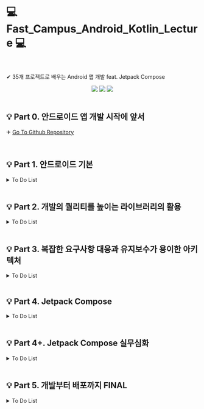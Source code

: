 # 💻 Fast_Campus_Android_Kotlin_Lecture 💻

</br>

✔ 35개 프로젝트로 배우는 Android 앱 개발 feat. Jetpack Compose
</br>

<div align = "center">
<img src="https://img.shields.io/badge/Kotlin-7F52FF?style=flat&logo=Kotlin&logoColor=white"/>
<img src="https://img.shields.io/badge/Android-3DDC84?style=flat&logo=Android&logoColor=white"/>
<img src="https://img.shields.io/badge/Jetpack compose-4285f4?style=flat&logo=jetpackcompose&logoColor=white"/>
</div>
</br>

## 💡 Part 0. 안드로이드 앱 개발 시작에 앞서

✈ [Go To Github Repository](https://github.com/Dahoonkk/Fast_Campus_Android_Kotlin_Lecture.git)

</br>

## 💡 Part 1. 안드로이드 기본

<details>
  <summary> To Do List </summary>
  
  |Chapter Num|내용|Check Done|Link|
  |:---:|:---:|:---|:---:|
  |1|**오리엔테이션**|<ul><li>- [x] 1. 오리엔테이션 </li></ul>| ❌ |
  |2|**숫자세기 앱**|<ul><li>- [x] 1. 개요 및 학습목표 </li><li>- [x] 2. 프로젝트 셋팅 </li><li>- [x] 3. 숫자세기 UI 그리기 (1) </li><li>- [x] 4. 숫자세기 UI 그리기 (2) </li><li>- [x] 5. 유저 입력값 받아오기 </li><li>- [x] 6. 숫자세기 기능 구현 </li><li>- [x] 7. 복습 및 한걸음 더 </li></ul>| [Github Repository](part1/ch2_countNumApp)|
  |3|**단위 변환기 앱**|<ul><li>- [x] 1. 개요 및 학습 목표 </li><li>- [x] 2. 길이변환 UI 그리기 (1) </li><li>- [x] 3. 길이변환 UI 그리기 (2) </li><li>- [x] 4. UI 요소 가져오기 </li><li>- [x] 5. 단위변환 기능 구현 </li><li>- [x] 6. 화면전환 시 데이터 유지 </li><li>- [x] 7. 복습 및 한걸음 더 </li></ul>|[Github Repository](part1/ch3_unitConvertApp)|
  |4|**응급 의료정보 앱**|<ul><li>- [x] 1. 개요 및 학습 목표 </li><li>- [x] 2. 응급의료 정보 UI 그리기 (1) </li><li>- [x] 3. 화면 전환하기 </li><li>- [x] 4. 응급의료 정보 UI 그리기 (2) </li><li>- [x] 5. 응급의료 정보 UI 그리기 (3) </li><li>- [x] 6. 데이터 저장하고 불러오기 </li><li>- [x] 7. 데이터 삭제하기 </li><li>- [x] 8. 전화 앱 실행하기 </li><li>- [x] 9. 복습 및 한걸음 더</li></ul>|[Github Repository](part1/ch4_Emergency_Medical_Information_App)|
  |5|**계산기 앱**|<ul><li>- [x] 1. 개요 및 학습 목표 </li><li>- [x] 2. 계산기 UI 그리기 </li><li>- [x] 3. 계산 기능 구현하기 (1) </li><li>- [x] 4. 계산 기능 구현하기 (2) </li><li>- [x] 5. 계산기 UI 꾸미기 </li><li>- [x] 6. 복습 및 한걸음 더 </li></ul>|[Github Repository](part1/ch5_CalculateApp)|
  |6|**스톱워치 앱**|<ul><li>- [x] 1. 개요 및 학습 목표 </li><li>- [x] 2. 스톱워치 UI 그리기 (1) </li><li>- [x] 3. 스톱워치 기능 구현 (1) </li><li>- [x] 4. 안드로이드 스레드 </li><li>- [x] 5. 스톱워치 기능 구현 (2) </li><li>- [x] 6. 스톱워치 UI 그리기 (2) </li><li>- [x] 7. 스톱워치 기능 구현 (3) </li><li>- [x] 8. 복습 및 한걸음 더 </li></ul>|[Github Repository](part1/ch6_Stopwatch/)|
  |7|**단어장 앱**|<ul><li>- [x] 1. 개요 및 학습 목표 </li><li>- [x] 2. 단어장 UI 그리기 (1) </li><li>- [x] 3. 단어장 UI 그리기 (2) </li><li>- [x] 4. 단어장 UI 그리기 (3) </li><li>- [x] 5. 단어장 기능 구현하기 (1) - 저장 </li><li>- [x] 6. 단어장 기능 구현하기 (2) - 읽기, 삭제 </li><li>- [x] 7. 단어장 기능 구현하기 (3) - 수정 </li><li>- [x] 8. 단어장 UI 그리기 (4) </li><li>- [x] 9. 복습 및 한걸음 더 </li></ul>|[Github Repository](part1/ch7_WordBookApp/)|
  |8|**나만의 액자**|<ul><li>- [x] 1. 개요 및 학습 목표 </li><li>- [x] 2. 권한 가져오기 </li><li>- [x] 3. 갤러리에서 이미지 불러오기 </li><li>- [x] 4. 액자 UI 그리기 (1) </li><li>- [x] 5. 액자 UI 그리기 (2) </li><li>- [x] 6. 액자 UI 그리기 (3) </li><li>- [x] 7. 액자 UI 그리기 (4) </li><li>- [x] 8. 복습 및 한걸음 더 </li></ul>|[Github Repository](part1/ch8_PictureFrameApp/)|
  |9|**음악재생 앱**|<ul><li>- [x] 1. 개요 및 학습 목표 </li><li>- [x] 2. MediaPlayer로 음원재생 (1) </li><li>- [x] 3. MediaPlayer로 음원재생 (2) </li><li>- [x] 4. MediaPlayer로 음원재생 (3) </li><li>- [x] 5. 디바이스 이벤트 알림 </li><li>- [x] 6. 복습 및 한걸음 더 </li></ul>|[Github Repository](part1/ch9_MusicPlayerApp/)|

</details>

</br>

## 💡 Part 2. 개발의 퀄리티를 높이는 라이브러리의 활용

<details>
  <summary> To Do List </summary>

| Chapter Num |           내용           | Check Done                                                                                                                                                                                                                                                                                                                                                                                                                                                                                                                                                                                                         |                       Link                       |
| :---------: | :----------------------: | :----------------------------------------------------------------------------------------------------------------------------------------------------------------------------------------------------------------------------------------------------------------------------------------------------------------------------------------------------------------------------------------------------------------------------------------------------------------------------------------------------------------------------------------------------------------------------------------------------------------- | :----------------------------------------------: |
|      1      |       **웹툰 앱**        | <ul><li>- [x] 1. 인트로 (개요 및 학습목표) </li><li>- [x] 2. WebView 사용해보기 </li><li>- [x] 3. Fragment 사용해보기 </li><li>- [x] 4. 기본 UI 구성하기 </li><li>- [x] 5. WebView Tab으로 구성하기 </li><li>- [x] 6. 마지막 회차 저장하기 </li><li>- [x] 7. 완성도 높이기 </li></ul>                                                                                                                                                                                                                                                                                                                              |    [Github Repository](part2/ch1_WebtoonApp/)    |
|      2      |      **녹읍기 앱**       | <ul><li>- [x] 1. 인트로 (개요 및 학습목표) </li><li>- [x] 2. 기본 UI 구성하기 </li><li>- [x] 3. 권한 요청하기 </li><li>- [x] 4. 녹음 기능 구현하기 </li><li>- [x] 5. 재생 기능 구현하기 </li><li>- [x] 6. 녹음 파형 그리기 (1) </li><li>- [x] 7. 녹음 파형 그리기 (2) </li><li>- [x] 8. 완성도 높이기 </li></ul>                                                                                                                                                                                                                                                                                                   | [Github Repository](part2/ch2_VoiceRecorderApp/) |
|      3      |     **오늘의 공지**      | <ul><li>- [x] 1. 인트로 (개요 및 학습목표) </li><li>- [x] 2. SocketServer를 이용하여 간단한 소캣 서버 구현해보기 (1) </li><li>- [x] 3. SocketServer를 이용하여 간단한 소켓 서버 구현해보기 </li><li>- [x] 4. Sockt을 활용하여 Client 앱 만들기 </li><li>- [x] 5. OKHttp를 이용하여 Client 앱 만들기 </li><li>- [x] 6. 클라이언트 앱 UI 그리기 </li><li>- [x] 7. 완성도 높이기 </li></ul>                                                                                                                                                                                                                           |   [Github Repository](part2/ch3_DayNoticeApp/)   |
|      4      | **깃헙 레포지토리 조회** | <ul><li>- [x] 1. 인트로 (개요 및 학습목표) </li><li>- [x] 2. 깃허브 API 소개 및 토큰 발급하기 </li><li>- [x] 3. 사용할 API 살펴보기 </li><li>- [x] 4. Retrofit을 이용해 서버 데이터 불러오기 (1) </li><li>- [x] 5. Retrofit을 이용해 서버 데이터 불러오기 (2) </li><li>- [x] 6. 유저 불러오기 검색 화면 구현하기 (1) </li><li>- [x] 7. 유저 불러오기 검색 화면 구현하기 (2) </li><li>- [x] 8. 레포지토리 조회 화면 구현하기 (1) </li><li>- [x] 9. 레포지토리 조회 화면 구현하기 (2) </li><li>- [x] 10. 완성도 높이기 </li></ul>                                                                                    | [Github Repository](part2/ch4_LookUpGithubApp/)  |
|      5      |       **뉴스 앱**        | <ul><li>- [x] 1. 인트로 (개요 및 학습목표) </li><li>- [x] 2. 사용할 API 살펴보기 </li><li>- [x] 3. 서버 데이터 불러오기 </li><li>- [x] 4. 뉴스 리스트 UI 만들기 (1) </li><li>- [x] 5. 뉴스 리스트 UI 만들기 (2) </li><li>- [x] 6. 상단 탭 구조로 만들기 </li><li>- [x] 7. 검색 기능 넣어보기 </li><li>- [x] 8. 상세 페이지 UI 만들기 </li><li>- [x] 9. 완성도 높이기 </li></ul>                                                                                                                                                                                                                                    |     [Github Repository](part2/ch5_NewsApp/)      |
|      6      |       **채팅 앱**        | <ul><li>- [x] 1. 인트로 (개요 및 학습목표) </li><li>- [x] 2. Firebase 환경설정하기 </li><li>- [x] 3. 로그인 화면 UI 그리기 </li><li>- [x] 4. 사용자 목록 화면 그리기 </li><li>- [x] 5. 채팅 목록 화면 그리기 </li><li>- [x] 6. Firebase Realtime Database를 활용하여 DB 구조 구상하기 </li><li>- [x] 7. 사용자 목록과 채팅 목록 DB에서 불러오기 (1) </li><li>- [x] 8. 사용자 목록과 채팅 목록 DB에서 불러오기 (2) </li><li>- [x] 9. 채팅 화면 그리기 </li><li>- [x] 10. 채팅 기능 구현하기 </li><li>- [x] 11. 채팅 알림 수신하기 </li><li>- [x] 12. 채팅 알림 송신하기 </li><li>- [x] 13. 완성도 높이기 </li></ul> |   [Github Repository](part2/ch6_ChattingApp/)    |
|      7      |       **날씨 앱**        | <ul><li>- [x] 1. 인트로 (개요 및 학습목표) </li><li>- [x] 2. 공공 Open API 소개 및 살펴보기 </li><li>- [x] 3. 날씨 정보 불러오기 (1) </li><li>- [x] 4. 날씨 정보 불러오기 (2) </li><li>- [x] 5. 사용자 위치 불러오기 </li><li>- [x] 6. 현위치 날씨 정보 표시하기(1) </li><li>- [x] 7. 현위치 날씨 정보 표시하기(2) </li><li>- [x] 8. 날씨 위젯 만들기 (1) </li><li>- [x] 9. 날시 위젯 만들기 (2) </li><li>- [x] 10. 날씨 위젯 갱신하기 </li></ul>                                                                                                                                                                  |    [Github Repository](part2/ch7_WeatherApp/)    |
|      8      |      **대동맛집도**      | <ul><li>- [x] 1. 인트로 (개요 및 학습목표) </li><li>- [x] 2. 네이버 지도 사용 설정하기 </li><li>- [x] 3. 네이버지도 사용해보기 </li><li>- [x] 4. 서버에서 맛집 목록 가져오기 </li><li>- [x] 5. 지도에서 맛집 목록 표시하기 </li><li>- [x] 6. BottomSheetDialog 띄우기 </li><li>- [x] 7. BottomSheetDialog에 맛집 목록 나타내기 </li><li>- [x] 8. 완성도 높이기 </li></ul>                                                                                                                                                                                                                                          |   [Github Repository](part2/ch8_FoodStoreApp/)   |
|      9      |         **젠리**         | <ul><li>- [x] 1. 인트로 (개요 및 학습목표) </li><li>- [x] 2. 카카오톡 로그인 구현하기 (1) </li><li>- [x] 3. 카카오톡 로그인 구현하기 (2) </li><li>- [x] 4. Google Map 사용 설정하기 </li><li>- [x] 5. Firebase 설정하기 & Firebase Auth Login </li><li>- [x] 6. EmailActivity에서 이메일 가져오기 </li><li>- [x] 7. 지도에 현재 위치 표시하기 </li><li>- [x] 8. 사용자 위치정보 저장하기 </li><li>- [x] 9. 다른 사용자에게 리액션 보내기 (1) </li><li>- [x] 10. 다른 사용자에게 리액션 보내기 (2) </li><li>- [x] 11. 완성도 높이기 </li></ul>                                                                      |      [Github Repository](part2/ch9_Genri/)       |
|     10      |       **내일의집**       | <ul><li>- [x] 1. 인트로 (개요 및 학습목표) </li><li>- [x] 2. Firebase DB 구조 구상하기 </li><li>- [x] 3. Firebase를 활용하여 이메일 로그인 구현하기 </li><li>- [x] 4. 메인 Tab UI 구성하기 </li><li>- [x] 5. Firebase에서 사진 목록 가져오기 </li><li>- [x] 6. 로컬 갤러리에서 사진 가져오기 </li><li>- [x] 7. 글쓰기 페이지 구현하기 </li><li>- [x] 8. Firebase Storage에 사진 업로드하기 </li><li>- [x] 9. 글 상세 페이지 구현하기 </li><li>- [x] 10. 홈 화면 구현하기 (1) </li><li>- [x] 11. 홈 화면 구현하기 (2) </li><li>- [x] 12. 완성도 높이기 </li></ul>                                                   |  [Github Repository](part2/ch10_TomorrowHouse/)  |
|     11      |      **별다방커피**      | <ul><li>- [x] 1. 인트로 (개요 및 학습목표) </li><li>- [x] 2. 메인 탭 구조 구성하기 </li><li>- [x] 3. 홈 화면 리스트 구조 구성하기 </li><li>- [x] 4. 홈 화면 모션 애니메이션 구현하기 </li><li>- [x] 5. 홈 화면 UI 완성하기 (1) </li><li>- [x] 6. 홈 화면 UI 완성하기 (2) </li><li>- [x] 7. 주문페이지 플로우 구현하기 (1) </li><li>- [x] 8. 주문페이지 플로우 구현하기 (2) </li><li>- [x] 9. 완성도 높이기 </li></ul>                                                                                                                                                                                              |   [Github Repository](part2/ch11_StarCoffee/)    |
|     12      |       **Youtube**        | <ul><li>- [x] 1. 인트로 (개요 및 학습목표) </li><li>- [x] 2. 영상 목록 API 구상하기 </li><li>- [x] 3. 홈 화면 UI 만들기 </li><li>- [x] 4. 영상 화면 UI 만들기 </li><li>- [x] 5. 영상 화면과 목록 화면 연결하기 </li><li>- [x] 6. ExoPlayer를 이용해 동영상 재생하기 (1) </li><li>- [x] 7. ExoPlayer를 이용해 동영상 재생하기 (2) </li><li>- [x] 8. ExoPlayer를 이용해 동영상 재생하기 (3) </li><li>- [x] 9. 추가 기능 구현하기 </li><li>- [x] 10. 마무리하기 </li></ul>                                                                                                                                            |     [Github Repository](part2/ch12_Youtube/)     |

</details>

</br>

## 💡 Part 3. 복잡한 요구사항 대응과 유지보수가 용이한 아키텍처

<details>
  <summary> To Do List </summary>

| Chapter Num |                    내용                    | Check Done                                                                                                                                                                                                                                                                                                                                                                                                                                                                                                                                                                                                                                                                                                                                                                                                            |                        Link                        |
| :---------: | :----------------------------------------: | :-------------------------------------------------------------------------------------------------------------------------------------------------------------------------------------------------------------------------------------------------------------------------------------------------------------------------------------------------------------------------------------------------------------------------------------------------------------------------------------------------------------------------------------------------------------------------------------------------------------------------------------------------------------------------------------------------------------------------------------------------------------------------------------------------------------------- | :------------------------------------------------: |
|      1      |              **Kotlin 기초**               | <ul><li>- [x] 오리엔테이션 </li></ul>                                                                                                                                                                                                                                                                                                                                                                                                                                                                                                                                                                                                                                                                                                                                                                                 |                         ❌                         |
|      2      |            **얼굴 인식 서비스**            | <ul><li>- [x] 1. 개요 및 학습목표 </li><li>- [x] 2. 주요 기술 소개 </li><li>- [x] 3. Main UI 그리기 </li><li>- [x] 4. 카메라 모듈 구성 </li><li>- [x] 5. 카메라 권한 받기 구현 </li><li>- [x] 6. 얼굴 인식 모듈 구현 1 </li><li>- [x] 7. 얼굴 인식 모듈 구현 2 </li><li>- [x] 8. 얼굴 인식 모듈 구현 3 </li><li>- [x] 9. 얼굴 인식 모듈 연동 </li><li>- [x] 10. 얼굴형 Mask Custom UI 그리기 1 </li><li>- [x] 11. 얼굴형 Mask Custom UI 그리기 2 </li><li>- [x] 12. 그린 선따라 프로그래스바를 움직이려면 어떻게 해야 하나? </li></ul>                                                                                                                                                                                                                                                                                |  [Github Repository](part3/ch1_FaceRecognition/)   |
|      3      | **금융 서비스(보안 키패드 / 휴대폰 인증)** | <ul><li> - [x] 1. 개요 및 학습목표 </li><li>- [x] 2. 보안키패드 - Shuffle키패드 만들기 1 </li><li>- [x] 3. 보안키패드 Shuffle키패드 만들기 2 </li><li>- [x] 4. 보안키패드 - UI 구성 1 </li><li>- [x] 5. 보안키패드 - UI 구성 2 </li><li>- [x] 6. 보안키패드 - 데이터 무결성 체크 </li><li>- [x] 7. 휴대폰 본인인증 UI 구성 1 </li><li>- [x] 8. 휴대폰 본인 인증 UI 구성 2 </li><li>- [x] 9. 휴대폰 본인인증 데이터 무결성 체크 </li><li>- [x] 10. 휴대폰 본인인증 UI 화면 구성 (인증번호 입력) 1 </li><li>- [x] 11. 휴대폰 본인인증 UI 화면 구성 (인증번호 입력) 2 </li><li>- [x] 12. 인증번호 자동입력하려면 어떻게 해야할까? </li></ul>                                                                                                                                                                             | [Github Repository](part3/ch2_FinancialServices/)  |
|      4      |              **월렛 서비스**               | <ul><li>- [x] 1. 개요 및 학습목표 </li><li>- [x] 2. MotionLayout이란? </li><li>- [x] 3. 카드 모음 UI 그리기 1 </li><li>- [x] 4. 카드 모음 UI 그리기 2 </li><li>- [x] 5. 카드 모음 UI 그리기 3 </li><li>- [x] 6. 카드 상세 UI 그리기 1 </li><li>- [x] 7. 카드 상세 UI 그리기 2 </li><li>- [x] 8. 상세화면 데이터 연결하기 </li></ul>                                                                                                                                                                                                                                                                                                                                                                                                                                                                                   |   [Github Repository](part3/ch3_WalletService/)    |
|      5      |             **이미지 추출 앱**             | <ul><li>- [x] 1. 개요 및 학습목표 </li><li>- [x] 2. MVC 패턴 소개 </li><li>- [x] 3. MVC 패턴 적용하기 </li><li>- [x] 4. MVP 패턴 소개 </li><li>- [x] 5. MVP 패턴 적용하기 </li><li>- [x] 6. MVVM 패턴 소개 </li><li>- [x] 7. MVVM 패턴 적용하기 </li><li>- [x] 8. MVI 패턴 소개 </li><li>- [x] 9. MVI 패턴 적용하기 </li></ul>                                                                                                                                                                                                                                                                                                                                                                                                                                                                                        | [Github Repository](part3/ch4_ImageExtractionApp/) |
|      6      |             **미디어 검색 앱**             | <ul><li>- [x] 1. 개요 및 학습목표 </li><li>- [x] 2. 검색 UI 그리기 1 </li><li>- [x] 3. 검색 UI 그리기 2 </li><li>- [x] 4. 검색 UI 그리기 3 </li><li>- [x] 5. 검색 UI 그리기 4 </li><li>- [x] 6. 키워드 검색 입력 받기 </li><li>- [x] 7. 미디어 API 연결하기 </li><li>- [x] 8. 데이터 출력하기 </li><li>- [x] 9. 즐겨찾기 기능 구현하기 </li><li>- [x] 10. Test code 작성 </li></ul>                                                                                                                                                                                                                                                                                                                                                                                                                                   |    [Github Repository](part3/ch5_MediaSearch/)     |
|      7      |    **쇼핑몰 앱 - 복잡한 List 구성하기**    | <ul><li>- [x] 1. 개요 및 학습목표 </li><li>- [x] 2.List Item을 동적으로 서버로부터 받아와서 그려주려면 어떻게 해야하나? </li><li>- [x] 3. Hilt란? </li><li>- [x] 4. Hilt 적용하기 </li><li>- [x] 5. 화면 구성하기 1 </li><li>- [x] 6. 화면 구성하기 2 </li><li>- [x] 7. 화면 구성하기 3 </li><li>- [x] 8. 화면 구성하기 4 </li><li>- [x] 9. Coroutine이란? </li><li>- [x] 10. Flow란? </li><li>- [x] 11. Paging3이란? </li><li>- [x] 12. API 호출하기 1 </li><li>- [x] 13. API 호출하기 2 </li><li>- [x] 14. 페이징 처리하기 </li><li>- [x] 15. 리스트 출력하기 </li></ul>                                                                                                                                                                                                                                            |    [Github Repository](part3/ch6_ShoppingMall/)    |
|      8      |                **Todo 앱**                 | <ul><li>- [x] 1. 개요 및 학습목표 </li><li>- [x] 2. Room이란? </li><li>- [x] 3. 화면 구성하기 1 </li><li>- [x] 4. 화면 구성하기 2 </li><li>- [x] 5. Room 연결 </li><li>- [x] 6. 입력 구현하기 </li><li>- [x] 7. 리스트 구현하기 </li><li>- [x] 8. 데이터 수정 구현하기 </li><li>- [x] 9. 데이터 삭제 구현하기 </li><li>- [x] 10. 디자인 가이드가 변경되면 한번에 적용하는 방법이 있나? </li><li>- [x] 11. 테마 적용하기 1 </li><li>- [x] 12. 테마 적용하지 2 </li><li>- [x] 13. 테마 적용하기 3 </li></ul>                                                                                                                                                                                                                                                                                                            |        [Github Repository](part3/ch7_TODO/)        |
|      9      |                **Blind 앱**                | <ul><li>- [x] 1. 개요 및 학습목표 </li><li>- [x] 2. 클린 아키텍처의 이해 1 </li><li>- [x] 3. 클린 아키텍처의 이해 2 </li><li>- [x] 4. DI 적용하기 </li><li>- [x] 5. Room 적용하기 </li><li>- [x] 6. 리스트 화면 구성하기 1 </li><li>- [x] 7. 리스트 화면 구성하기 2 </li><li>- [x] 8. 상세 화면 구성하기 1 </li><li>- [x] 9. 상세 화면 구성하기 2 </li><li>- [x] 10. 데이터 연결 1-1 : 입력 </li><li>- [x] 11. 데이터 연결 1-2 : 입력 </li><li>- [x] 12. 데이터 연결 2-1 : 수정 </li><li>- [x] 13. 데이터 연결 2-2 : 수정 </li><li>- [x] 14. 데이터 연결 3-1 : 조회 </li><li>- [x] 15. 데이터 연결 3-2 : 조회 </li><li>- [x] 16. 데이터 연결 4-1 : 삭제 </li><li>- [x] 17. 데이터 연결 4-2 : 삭제 </li><li>- [x] 18. 네트워크가 없는 상황에서는 어떻게 처리하나? </li><li>- [x] 19. 글쓰기 페이지 구현하기 </li></ul> |       [Github Repository](part3/ch8_Blind/)        |

</details>

</br>

## 💡 Part 4. Jetpack Compose

<details>
  <summary> To Do List </summary>

| Chapter Num |         내용         | Check Done                                                                                                                                                                                                                                                                                                                                                                                                                                                                                                                                           |                                       Link                                       |
| :---------: | :------------------: | :--------------------------------------------------------------------------------------------------------------------------------------------------------------------------------------------------------------------------------------------------------------------------------------------------------------------------------------------------------------------------------------------------------------------------------------------------------------------------------------------------------------------------------------------------- | :------------------------------------------------------------------------------: |
|      1      |   **오리엔테이션**   | <ul><li>- [x] 오리엔테이션 </li></ul>                                                                                                                                                                                                                                                                                                                                                                                                                                                                                                                |                                        ❌                                        |
|      2      |   **Compose 기초**   | <ul><li>- [x] 1. Jetpack Compose란 (1) </li><li>- [x] 2. Jetpack Compose란 (2) </li><li>- [x] 3. Compose 활용 사례 </li><li>- [x] 4. 선언형 UI란 </li></ul>                                                                                                                                                                                                                                                                                                                                                                                          |                 [Github Repository](part4/ch1_Compose%20Basic/)                  |
|      3      | **Compose 콤포넌트** | <ul><li>- [ ] 1. 인트로 </li><li>- [ ] 2. Text </li><li>- [ ] 3. Button </li><li>- [ ] 4. Modifier 소개 </li><li>- [ ] 5. Surface </li><li>- [ ] 6. Box </li><li>- [ ] 7. Row </li><li>- [ ] 8. Column </li><li>- [ ] 9. BoxWithConstraints </li><li>- [ ] 10. Image </li><li>- [ ] 11. Network Image </li><li>- [ ] 12. 프로필 카드 구현 실습 </li><li>- [ ] 13. Checkbox </li><li>- [ ] 14. TextField </li><li>- [ ] 15. TopAppBar </li><li>- [ ] 16. Slot API </li><li>- [ ] 17. Scaffold 사용 </li><li>- [ ] 18. 카탈로그 앱 구현하기 </li></ul> | [Github Repository](https://github.com/Dahoonkk/Fast_Campus_Android_Lecture.git) |
|      4      |   **Compose 활용**   | <ul><li>- [ ] 1. 인트로 </li><li>- [ ] 2. Recomposition </li><li>- [ ] 3. ConstraintLayout </li><li>- [ ] 4. ConstraintLayout 활용 </li><li>- [ ] 5. Canvas </li><li>- [ ] 6. Dialog </li><li>- [ ] 7. DropDownMenu </li><li>- [ ] 8. SnackBar </li><li>- [ ] 9. BottomAppBar </li><li>- [ ] 10. State </li><li>- [ ] 11. State Hoisting </li><li>- [ ] 12. 애니메이션 </li><li>- [ ] 13. 부수효과 </li><li>- [ ] 14. TODO 앱 구현하기 </li></ul>                                                                                                    | [Github Repository](https://github.com/Dahoonkk/Fast_Campus_Android_Lecture.git) |
|      5      | **Compose 아키텍처** | <ul><li>- [ ] 1. 인트로 </li><li>- [ ] 2. 네비게이션 </li><li>- [ ] 3. ViewModel </li><li>- [ ] 4. LiveDate 연동 </li><li>- [ ] 5. CompositionLocal </li><li>- [ ] 6. Theme </li><li>- [ ] 7. Undifectional Data Flow </li><li>- [ ] 8. 의존성 주입 (1) </li><li>- [ ] 9. 의존성 주입 (2) </li><li>- [ ] 10. 포켓몬 앱 </li></ul>                                                                                                                                                                                                                    | [Github Repository](https://github.com/Dahoonkk/Fast_Campus_Android_Lecture.git) |

</details>

</br>

## 💡 Part 4+. Jetpack Compose 실무심화

<details>
  <summary> To Do List </summary>

| Chapter Num |                내용                | Check Done                                                                                                                                                                                                                                                                                                                                                                                                                                                                                                                                                                                                                                                                                          |                                       Link                                       |
| :---------: | :--------------------------------: | :-------------------------------------------------------------------------------------------------------------------------------------------------------------------------------------------------------------------------------------------------------------------------------------------------------------------------------------------------------------------------------------------------------------------------------------------------------------------------------------------------------------------------------------------------------------------------------------------------------------------------------------------------------------------------------------------------- | :------------------------------------------------------------------------------: |
|      1      |          **오리엔테이션**          | <ul><li>- [ ] 오리엔테이션 </li></ul>                                                                                                                                                                                                                                                                                                                                                                                                                                                                                                                                                                                                                                                               |                                        ❌                                        |
|      2      |      **Compose 성능 최적화**       | <ul><li>- [ ] 1. 인트로 </li><li>- [ ] 2. Compose의 수명주기 </li><li>- [ ] 3. Compose의 렌더링 </li><li>- [ ] 4. Compose Smart Recomposition </li><li>- [ ] 5. Compose Stability </li><li>- [ ] 6. Compose 성능 최적화 방법 (1) </li><li>- [ ] 7. Compose 성능 최적화 방법 (2) </li><li>- [ ] 8. 메모 앱 리팩토링 1 </li><li>- [ ] 9. 메모 앱 리팩토링 2 </li></ul>                                                                                                                                                                                                                                                                                                                                | [Github Repository](https://github.com/Dahoonkk/Fast_Campus_Android_Lecture.git) |
|      3      |        **Compose 실무활용**        | <ul><li>- [ ] 1. 인트로 </li><li>- [ ] 2. 디자인 시스템 이론 </li><li>- [ ] 3. 테마 적용 </li><li>- [ ] 4. Compose 컴포넌트 개발 </li><li>- [ ] 5. Compose 화면 구성하기 - 1 </li><li>- [ ] 6. Compose 화면 구성하기 - 2 </li><li>- [ ] 7. Compose CompositionLocal 활용 </li><li>- [ ] 8. Compose BackHandler 활용 </li><li>- [ ] 9. Build Varient 활용 </li><li>- [ ] 10. Clean Architecture 적용 </li><li>- [ ] 11. MVVM 아키텍처 적용 </li><li>- [ ] 12. StateFlow 적용 </li><li>- [ ] 13. Hilt 적용 </li><li>- [ ] 14. 영화정보 앱 구현하기 </li></ul>                                                                                                                                         | [Github Repository](https://github.com/Dahoonkk/Fast_Campus_Android_Lecture.git) |
|      4      | **Compose 기반 멀티모듈 아키텍처** | <ul><li>- [ ] 1. 인트로 </li><li>- [ ] 2. 멀티모듈 아키텍처란? </li><li>- [ ] 3. Compose 기반 멀티모듈 구조짜기 </li><li>- [ ] 4. 테마 적용 </li><li>- [ ] 5. Compose 컴포넌트 개발 </li><li>- [ ] 6. Compose 화면 구성하기 - 1 </li><li>- [ ] 7. Compose 화면 구성하기 - 2 </li><li>- [ ] 8. Compose 화면 구성하기 - 3 </li><li>- [ ] 9. Clean Architecture 적용 </li><li>- [ ] 10. MVVM 아키텍처 적용 </li><li>- [ ] 11. StateFlow 적용 </li><li>- [ ] 12. 기능 모듈 레이어 구성 </li><li>- [ ] 13. 라이브러리 모듈 레이어 구성 </li><li>- [ ] 14. 앱 모듈 레이어 구성 </li><li>- [ ] 15. 디자인시스템 모듈 </li><li>- [ ] 16. 모듈간 통신 구성 </li><li>- [ ] 17. 캐치테이블 클론코딩 </li></ul> | [Github Repository](https://github.com/Dahoonkk/Fast_Campus_Android_Lecture.git) |
|      5      |     **Compose 해외취업 특강**      | <ul><li>- [ ] 1. 오리엔테이션 </li><li>- [ ] 2. 강사 커리어 소개 </li><li>- [ ] 3. 해외 IT기업의 특징 </li><li>- [ ] 4. 해외 IT기업 인터뷰 프로세스 </li><li>- [ ] 5. CV / Resume Screening </li><li>- [ ] 6. Phone Screening Interview </li><li>- [ ] 7. Algorithm Coding Interview </li><li>- [ ] 8. Domain Knowledge Interview </li><li>- [ ] 9. System Design Interview </li><li>- [ ] 10. Behavioral Interview </li></ul>                                                                                                                                                                                                                                                                      | [Github Repository](https://github.com/Dahoonkk/Fast_Campus_Android_Lecture.git) |

</details>

</br>

## 💡 Part 5. 개발부터 배포까지 FINAL

<details>
  <summary> To Do List </summary>

| Chapter Num |       내용       | Check Done                                                                                                                                                                                                                                                                                                                                                                                                                                                                                                                                                                                                                                                                                                                                                                                                                                                                                                                                                                                                                                                                                                                                                                                                                                                                                                                                                                                                                                                                                                                                                                                                                                                                                                                                                                                                                                                                                                                                                                                                                                                                                                                                                                                                                                                                                                                                                                                                           |                                       Link                                       |
| :---------: | :--------------: | :------------------------------------------------------------------------------------------------------------------------------------------------------------------------------------------------------------------------------------------------------------------------------------------------------------------------------------------------------------------------------------------------------------------------------------------------------------------------------------------------------------------------------------------------------------------------------------------------------------------------------------------------------------------------------------------------------------------------------------------------------------------------------------------------------------------------------------------------------------------------------------------------------------------------------------------------------------------------------------------------------------------------------------------------------------------------------------------------------------------------------------------------------------------------------------------------------------------------------------------------------------------------------------------------------------------------------------------------------------------------------------------------------------------------------------------------------------------------------------------------------------------------------------------------------------------------------------------------------------------------------------------------------------------------------------------------------------------------------------------------------------------------------------------------------------------------------------------------------------------------------------------------------------------------------------------------------------------------------------------------------------------------------------------------------------------------------------------------------------------------------------------------------------------------------------------------------------------------------------------------------------------------------------------------------------------------------------------------------------------------------------------------------------------- | :------------------------------------------------------------------------------: |
|      1      | **오리엔테이션** | <ul><li>- [ ] 오리엔테이션 </li></ul>                                                                                                                                                                                                                                                                                                                                                                                                                                                                                                                                                                                                                                                                                                                                                                                                                                                                                                                                                                                                                                                                                                                                                                                                                                                                                                                                                                                                                                                                                                                                                                                                                                                                                                                                                                                                                                                                                                                                                                                                                                                                                                                                                                                                                                                                                                                                                                                |                                        ❌                                        |
|      2      |  **쇼핑몰 앱**   | <ul><li>- [ ] 1. 인트로 </li><li>- [ ] 2. 클린아키텍쳐 기반 설계하기 - 1 </li><li>- [ ] 3. 클린아키텍쳐 기반 설계하기 - 2 </li><li>- [ ] 4. Hilt 세팅하기 - 1 </li><li>- [ ] 5. Hilt 세팅하기 - 2 </li><li>- [ ] 6. Main화면 탭 구성하기 (홈, 관심, 프로필, 장바구니) </li><li>- [ ] 7. 홈화면 상단 검색바 구성하기 </li><li>- [ ] 8. 상품 정보 만들기 </li><li>- [ ] 9. 상품 정보 기반으로 mock 데이터 세팅하기 </li><li>- [ ] 10. 공용 상품 화면 만들기 </li><li>- [ ] 11. 홈 화면 상품 리스트 구성하기 - 1 </li><li>- [ ] 12. 홈 화면 상품 리스트 구성하기 - 2 </li><li>- [ ] 13. 홈 화면 배너 구성하기 - 1 </li><li>- [ ] 14. 홈 화면 배너 구성하기 - 2 </li><li>- [ ] 15. 홈 화면 가로 스크롤 화면 구성하기 </li><li>- [ ] 16. 홈 화면 랭킹 리스트 화면 구성하기 </li><li>- [ ] 17. 홈 화면 카테고리 화면 구성하기 - 1 </li><li>- [ ] 18. 홈 화면 카테고리 화면 구성하기 - 2 </li><li>- [ ] 19. 홈 화면 컴포넌트화로 리팩토링 하기 - 1 </li><li>- [ ] 20. 홈 화면 컴포넌트화로 리팩토링 하기 - 2 </li><li>- [ ] 21. 홈 화면 컴포넌트화로 리팩토링 하기 - 3 </li><li>- [ ] 22. 상품 상세화면 만들기 - 1 </li><li>- [ ] 23. 상품 상세화면 만들기 - 2 </li><li>- [ ] 24. 검색 화면 구현하기 - 1 </li><li>- [ ] 25. 검색 화면 구현하기 - 2 </li><li>- [ ] 26. 검색 화면 필터링 기능 추가 - 1 </li><li>- [ ] 27. 검색 화면 필터링 기능 추가 - 2 </li><li>- [ ] 28. 구글 로그인 연동하기 - 1 </li><li>- [ ] 29. 구글 로그인 연동하기 - 2 </li><li>- [ ] 30. 카카오 로그인 연동하기 </li><li>- [ ] 31. 좋아요 기능 구현하기 </li><li>- [ ] 32. 관심 화면 구현하기 </li><li>- [ ] 33. 장바구니 넣기 기능 구현하기 </li><li>- [ ] 34. 딥링크 구성하기 - 1 </li><li>- [ ] 35. 딥링크 구성하기 - 2 </li><li>- [ ] 36. 딥링크 구성하기 - 3 </li><li>- [ ] 37. 프로필 화면 구성하기 </li><li>- [ ] 38. 결제 내역 개발하기 - 1 </li><li>- [ ] 39. 결제 내역 개발하기 - 2 </li><li>- [ ] 40. 결제하기 기능 구현하기 </li><li>- [ ] 41. 테스트 환경 세팅하기 </li><li>- [ ] 42. 테스트 코드 작성하기 - 검색 기능 </li><li>- [ ] 43. 테스트 코드 작성하기 - 결제 </li><li>- [ ] 44. 안드로이드 프레임워크 분석툴 알아보기 </li><li>- [ ] 45. Firebase를 통해 크래시 수집하기 - 1 </li><li>- [ ] 46. Firebase를 통해 크래시 수집하기 - 2 </li><li>- [ ] 47. 플레이 스토어에 앱 출시하기 </li><li>- [ ] 48. 구글 광고 붙이기 - 1 </li><li>- [ ] 49. 구글 광고 붙이기 - 2 </li><li>- [ ] 50. 테스트 코드 작성하기 - 결제 </li></ul> | [Github Repository](https://github.com/Dahoonkk/Fast_Campus_Android_Lecture.git) |

</details>
